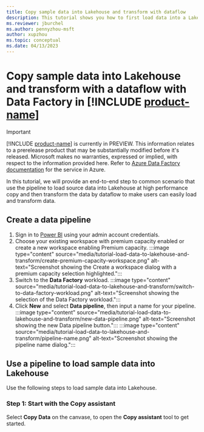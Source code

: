 ```yaml
---
title: Copy sample data into Lakehouse and transform with dataflow
description: This tutorial shows you how to first load data into a Lakehouse with a pipeline and then transform it using a dataflow with Data Factory in [!INCLUDE [product-name](../includes/product-name.md)].
ms.reviewer: jburchel
ms.author: pennyzhou-msft
author: xupzhou
ms.topic: conceptual 
ms.date: 04/13/2023
---
```


# Copy sample data into Lakehouse and transform with a dataflow with Data Factory in [!INCLUDE [product-name](../includes/product-name.md)]

> [!IMPORTANT]
> [!INCLUDE [product-name](../includes/product-name.md)] is currently in PREVIEW.
> This information relates to a prerelease product that may be substantially modified before it's released. Microsoft makes no warranties, expressed or implied, with respect to the information provided here. Refer to [Azure Data Factory documentation](/azure/data-factory/) for the service in Azure.

In this tutorial, we will provide an end-to-end step to common scenario that use the pipeline to load source data into Lakehouse at high performance copy and then transform the data by dataflow to make users can easily load and transform data.

## Create a data pipeline

1. Sign in to [Power BI](https://app.powerbi.com) using your admin account credentials.
1. Choose your existing workspace with premium capacity enabled or create a new workspace enabling Premium capacity.
   :::image type="content" source="media/tutorial-load-data-to-lakehouse-and-transform/create-premium-capacity-workspace.png" alt-text="Screenshot showing the Create a workspace dialog with a premium capacity selection highlighted.":::
1. Switch to the **Data Factory** workload.
   :::image type="content" source="media/tutorial-load-data-to-lakehouse-and-transform/switch-to-data-factory-workload.png" alt-text="Screenshot showing the selection of the Data Factory workload.":::
1. Click **New** and select **Data pipeline**, then input a name for your pipeline.
   :::image type="content" source="media/tutorial-load-data-to-lakehouse-and-transform/new-data-pipeline.png" alt-text="Screenshot showing the new Data pipeline button.":::
   :::image type="content" source="media/tutorial-load-data-to-lakehouse-and-transform/pipeline-name.png" alt-text="Screenshot showing the pipeline name dialog.":::

## Use a pipeline to load sample data into Lakehouse

Use the following steps to load sample data into Lakehouse.

### Step 1: Start with the Copy assistant

Select **Copy Data** on the canvase, to open the **Copy assistant** tool to get started.